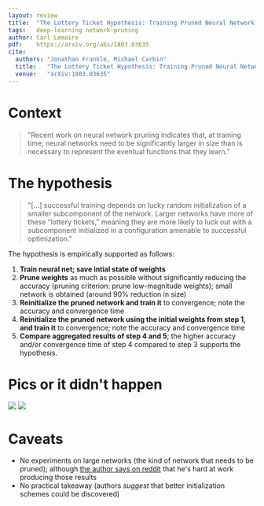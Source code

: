 ```yaml
---
layout: review
title:  "The Lottery Ticket Hypothesis: Training Pruned Neural Network Architectures"
tags:   deep-learning network-pruning
author: Carl Lemaire
pdf:    https://arxiv.org/abs/1803.03635
cite:
  authors: "Jonathan Frankle, Michael Carbin"
  title:   "The Lottery Ticket Hypothesis: Training Pruned Neural Network Architectures"
  venue:   "arXiv:1803.03635"
---
```


# Context

>"Recent work on neural network pruning indicates that, at training time, neural networks need to be significantly larger in size than is necessary to represent the eventual functions that they learn."

# The hypothesis

>"[...] successful  training  depends  on  lucky  random  initialization  of  a smaller subcomponent of the network. Larger networks have more of these “lottery tickets,” meaning they are more likely to luck out with a subcomponent initialized in a configuration amenable to successful optimization."

The hypothesis is empirically supported as follows:

1. **Train neural net; save intial state of weights**
2. **Prune weights** as much as possible without significantly reducing the accuracy (pruning criterion: prune low-magnitude weights); small network is obtained (around 90% reduction in size)
3. **Reinitialize the pruned network and train it** to convergence; note the accuracy and convergence time
4. **Reinitialize the pruned network using the initial weights from step 1, and train it** to convergence; note the accuracy and convergence time
5. **Compare aggregated results of step 4 and 5**; the higher accuracy and/or convergence time of step 4 compared to step 3 supports the hypothesis.

# Pics or it didn't happen

![](/deep-learning/images/lottery/fig11.png)
![](/deep-learning/images/lottery/fig14.png)

# Caveats

* No experiments on large networks (the kind of network that needs to be pruned); although [the author says on reddit](https://www.reddit.com/r/MachineLearning/comments/85eo8v/r_the_lottery_ticket_hypothesis_training_pruned/dw3jci5) that he's hard at work producing those results
* No practical takeaway (authors _suggest_ that better initialization schemes could be discovered)